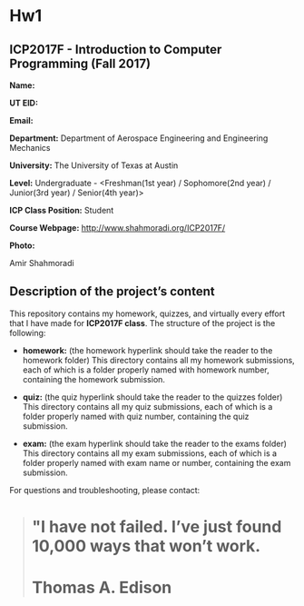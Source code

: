 # Hw1
## ICP2017F - Introduction to Computer Programming (Fall 2017)  

**Name:** <first name> <last name>
  
**UT EID:** <your UT EID>
  
**Email:** <your email>
  
**Department:** Department of Aerospace Engineering and Engineering Mechanics

**University:** The University of Texas at Austin

**Level:** Undergraduate - <Freshman(1st year) / Sophomore(2nd year) / Junior(3rd year) / Senior(4th year)>

**ICP Class Position:** Student

**Course Webpage:** http://www.shahmoradi.org/ICP2017F/

**Photo:**

Amir Shahmoradi

## Description of the project’s content  

This repository contains my homework, quizzes, and virtually every effort that I have made for **ICP2017F class**. The structure of the project is the following:

- **homework:** (the homework hyperlink should take the reader to the homework folder)
This directory contains all my homework submissions, each of which is a folder properly named with homework number, containing the homework submission.

- **quiz:** (the quiz hyperlink should take the reader to the quizzes folder)
This directory contains all my quiz submissions, each of which is a folder properly named with quiz number, containing the quiz submission.

- **exam:** (the exam hyperlink should take the reader to the exams folder)
This directory contains all my exam submissions, each of which is a folder properly named with exam name or number, containing the exam submission.

For questions and troubleshooting, please contact:

<your name>
<your email>
<any other contact or signature information that you would like to add>

># "I have not failed. I’ve just found 10,000 ways that won’t work.
># Thomas A. Edison
